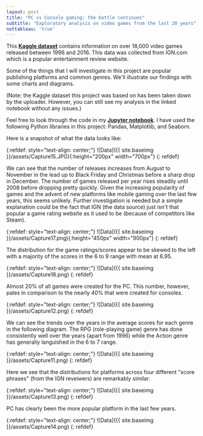 ```yaml
---
layout: post
title: "PC vs Console gaming: the battle continues"
subtitle: "Exploratory analysis on video games from the last 20 years"
nottableau: 'true'
---
```



This **[Kaggle dataset](https://www.kaggle.com/egrinstein/20-years-of-games)** contains information on over 18,000 video games released between 1996 and 2016. This data was collected from IGN.com which is a popular entertainment review website.

Some of the things that I will investigate in this project are popular publishing platforms and common genres. We'll illustrate our findings with some charts and diagrams.

(Note: the Kaggle dataset this project was based on has been taken down by the uploader. However, you can still see my analysis in the linked notebook without any issues.)

Feel free to look through the code in my **[Jupyter notebook](https://nbviewer.jupyter.org/github/h2kh/video_game_exploratory/blob/master/game-analysis.ipynb)**. I have used the following Python libraries in this project: Pandas, Matplotlib, and Seaborn.

Here is a snapshot of what the data looks like: 

{:refdef: style="text-align: center;"}
![Data]({{ site.baseimg }}/assets/Capture15.JPG){:height="200px" width="700px"}
{: refdef}

We can see that the number of releases increases from August to November in the lead up to Black Friday and Christmas before a sharp drop in December. The number of games released per year rises steadily until 2008 before dropping pretty quickly. Given the increasing popularity of games and the advent of new platforms like mobile gaming over the last few years, this seems unlikely. Further investigation is needed but a simple explanation could be the fact that IGN (the data source) just isn't that popular a game rating website as it used to be (because of competitors like Steam).

{:refdef: style="text-align: center;"}
![Data]({{ site.baseimg }}/assets/Capture17.png){:height="450px" width="900px"}
{: refdef}

The distribution for the game ratings/scores appear to be skewed to the left with a majority of the scores in the 6 to 9 range with mean at 6.95.

{:refdef: style="text-align: center;"}
![Data]({{ site.baseimg }}/assets/Capture18.png)
{: refdef}

Almost 20% of all games were created for the PC. This number, however, pales in comparison to the nearly 40% that were created for consoles.

{:refdef: style="text-align: center;"}
![Data]({{ site.baseimg }}/assets/Capture12.png)
{: refdef}

We can see the trends over the years in the average scores for each genre in the following diagram. The RPG (role-playing game) genre has done consistently well over the years (apart from 1996) while the Action genre has generally languished in the 6 to 7 range.

{:refdef: style="text-align: center;"}
![Data]({{ site.baseimg }}/assets/Capture11.png)
{: refdef}

Here we see that the distributions for platforms across four different "score phrases" (from the IGN reveiwers) are remarkably similar.

{:refdef: style="text-align: center;"}
![Data]({{ site.baseimg }}/assets/Capture13.png)
{: refdef}

PC has clearly been the more popular platform in the last few years. 

{:refdef: style="text-align: center;"}
![Data]({{ site.baseimg }}/assets/Capture14.png)
{: refdef}





